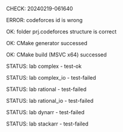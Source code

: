 CHECK: 20240219-061640
ERROR: codeforces id is wrong
OK: folder prj.codeforces structure is correct
OK: CMake generator successed
OK: CMake build (MSVC x64) successed
STATUS: lab complex - test-ok
STATUS: lab complex_io - test-failed
STATUS: lab rational - test-failed
STATUS: lab rational_io - test-failed
STATUS: lab dynarr - test-failed
STATUS: lab stackarr - test-failed
